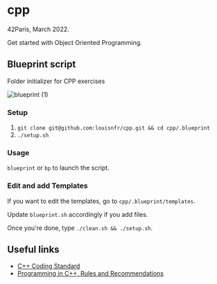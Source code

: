 # cpp

42Paris, March 2022.

Get started with Object Oriented Programming.

## Blueprint script

Folder initializer for CPP exercises

![blueprint (1)](https://user-images.githubusercontent.com/57815912/158041795-75f8f44b-9e6c-4c6d-b9ce-f1c696a8ce75.gif)

### Setup

1. `git clone git@github.com:louisnfr/cpp.git && cd cpp/.blueprint`
2. `./setup.sh`

### Usage

`blueprint` or `bp` to launch the script.

### Edit and add Templates

If you want to edit the templates, go to `cpp/.blueprint/templates`.

Update `blueprint.sh` accordingly if you add files.

Once you're done, type `./clean.sh && ./setup.sh`.

## Useful links 

- [C++ Coding Standard](https://users.ece.cmu.edu/~eno/coding/CppCodingStandard.html)
- [Programming in C++, Rules and Recommendations](https://www.doc.ic.ac.uk/lab/cplus/c%2B%2B.rules/)
